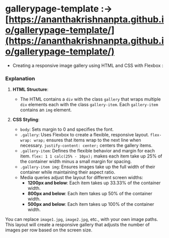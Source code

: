 # gallerypage-template :-> [https://ananthakrishnanpta.github.io/gallerypage-template/](https://ananthakrishnanpta.github.io/gallerypage-template/)

- Creating a responsive image gallery using HTML and CSS with Flexbox : 

### Explanation
1. **HTML Structure**:
    - The HTML contains a `div` with the class `gallery` that wraps multiple `div` elements each with the class `gallery-item`. Each `gallery-item` contains an `img` element.
    
2. **CSS Styling**:
    - `body`: Sets margin to 0 and specifies the font.
    - `.gallery`: Uses Flexbox to create a flexible, responsive layout. `flex-wrap: wrap;` ensures that items wrap to the next line when necessary. `justify-content: center;` centers the gallery items.
    - `.gallery-item`: Defines the flexible behavior and margin for each item. `flex: 1 1 calc(25% - 10px);` makes each item take up 25% of the container width minus a small margin for spacing.
    - `.gallery-item img`: Ensures images take up the full width of their container while maintaining their aspect ratio.
    - Media queries adjust the layout for different screen widths:
        - **1200px and below**: Each item takes up 33.33% of the container width.
        - **800px and below**: Each item takes up 50% of the container width.
        - **500px and below**: Each item takes up 100% of the container width.

You can replace `image1.jpg`, `image2.jpg`, etc., with your own image paths. This layout will create a responsive gallery that adjusts the number of images per row based on the screen size.
